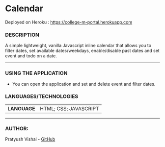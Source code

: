 # Calendar

Deployed on Heroku : https://college-m-portal.herokuapp.com

### DESCRIPTION

A simple lightweight, vanilla Javascript inline calendar that allows you to filter dates, set available dates/weekdays, enable/disable past dates and set event and todo on a date.

---

### USING THE APPLICATION

- You can open the application and set and delete event and filter dates.

### LANGUAGES/TECHNOLOGIES

|              |                       |
| ------------ | --------------------- |
| **LANGUAGE** | HTML; CSS; JAVASCRIPT |

---

### AUTHOR:

Pratyush Vishal - [GitHub](https://github.com/pratyushvishal)

